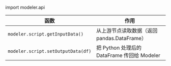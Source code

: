 import modeler.api

| 函数                                 | 作用                                  |
| ---------------------------------- | ----------------------------------- |
| `modeler.script.getInputData()`    | 从上游节点读取数据（返回 pandas.DataFrame）      |
| `modeler.script.setOutputData(df)` | 把 Python 处理后的 DataFrame 传回给 Modeler |
